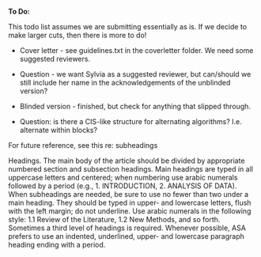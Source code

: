 **To Do:**

This todo list assumes we are submitting essentially as is. If we decide to make larger cuts, then there is more to do!

* Cover letter - see guidelines.txt in the coverletter folder. We need some suggested reviewers.

* Question - we want Sylvia as a suggested reviewer, but can/should we still include her name in the acknowledgements of the unblinded version?

* Blinded version - finished, but check for anything that slipped through.

* Question: is there a CIS-like structure for alternating algorithms? I.e. alternate within blocks?

For future reference, see this re: subheadings

Headings. The main body of the article should be divided by appropriate numbered section and subsection headings. Main headings are typed in all uppercase letters and centered; when numbering use arabic numerals followed by a period (e.g., 1. INTRODUCTION, 2. ANALYSIS OF DATA). When subheadings are needed, be sure to use no fewer than two under a main heading. They should be typed in upper- and lowercase letters, flush with the left margin; do not underline. Use arabic numerals in the following style: 1.1 Review of the Literature, 1.2 New Methods, and so forth. Sometimes a third level of headings is required. Whenever possible, ASA prefers to use an indented, underlined, upper- and lowercase paragraph heading ending with a period.
